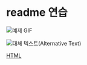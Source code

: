 # readme 연습

![예제 GIF](https://stickermaker.s3.eu-west-1.amazonaws.com/storage/uploads/sticker-pack/mi-tao-mao11/sticker_7.gif?a21a88b3bff872bec67c30dad26bae5d)

![대체 텍스트(Alternative Text)](https://picsum.photos/1000/400 "링크 설명(Title)")

[HTML](https://naver.com)
